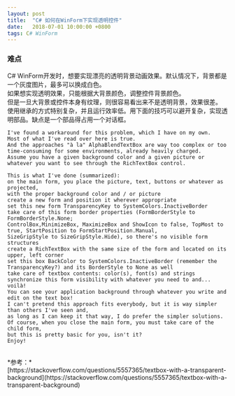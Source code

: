 ```yaml
---
layout: post
title:  "C# 如何在WinForm下实现透明控件"
date:   2018-07-01 10:00:00 +0800
tags: C# WinForm
---
```

### 难点
C# WinForm开发时，想要实现漂亮的透明背景动画效果。默认情况下，背景都是一个灰度图片，最多可以换成白色。<br/>
如果想实现透明效果，只能根据大背景颜色，调整控件背景颜色。<br/>
但是一旦大背景或控件本身有纹理，则很容易看出来不是透明背景，效果很差。<br/>
使用继承的方式特别复杂，并且运行效率低。用下面的技巧可以避开复杂，实现透明部品。缺点是一个部品得占用一个对话框。
```
I've found a workaround for this problem, which I have on my own. 
Most of what I've read over here is true. 
And the approaches "à la" AlphaBlendTextBox are way too complex or too time-consuming for some environments, already heavily charged.
Assume you have a given background color and a given picture or whatever you want to see through the RichTextBox control. 

This is what I've done (summarized):
on the main form, you place the picture, text, buttons or whatever as projected, 
with the proper background color and / or picture
create a new form and position it wherever appropriate
set this new form TransparencyKey to SystemColors.InactiveBorder
take care of this form border properties (FormBorderStyle to FormBorderStyle.None; 
ControlBox,MinimizeBox, MaximizeBox and ShowIcon to false, TopMost to true, StartPosition to FormStartPosition.Manual, 
SizeGripStyle to SizeGripStyle.Hide), so there's no visible form structures
create a RichTextBox with the same size of the form and located on its upper, left corner
set this box BackColor to SystemColors.InactiveBorder (remember the TransparencyKey?) and its BorderStyle to None as well
take care of textbox contents: color(s), font(s) and strings
synchronize this form visibility with whatever you need to and... voilà! 
You can see your application background through whatever you write and edit on the text box!
I can't pretend this approach fits everybody, but it is way simpler than others I've seen and, 
as long as I can keep it that way, I do prefer the simpler solutions.
Of course, when you close the main form, you must take care of the child form, 
but this is pretty basic for you, isn't it?
Enjoy!
```

<br/>
*参考：*<br/>
[https://stackoverflow.com/questions/5557365/textbox-with-a-transparent-background](https://stackoverflow.com/questions/5557365/textbox-with-a-transparent-background)<br/>